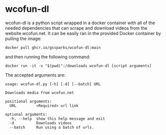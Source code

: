 # wcofun-dl
wcofun-dl is a python script wrapped in a docker container 
with all of the needed dependencies that can scrape and download 
videos from the website wcofun.net. It can be easily ran in
the provided Docker container by pulling the image:

`docker pull ghcr.io/gssparks/wcofun-dl:main`

and then running the following command:

`docker run -it -v "$(pwd)":/downloads wcofun-dl [script arguments]`

The accepted arguments are:
```
usage: wcofun-dl.py [-h] [-d] [--batch] URL

Downloads media from wcofun.net

positional arguments:
  URL         <Required> url link

optional arguments:
  -h, --help  show this help message and exit
  -d          Downloads videos
  --batch     Run using a batch of urls.
```
